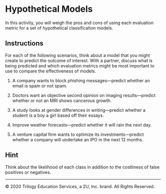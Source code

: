 # Hypothetical Models

In this activity, you will weigh the pros and cons of using each evaluation metric for a set of hypothetical classification models.

## Instructions

For each of the following scenarios, think about a model that you might create to predict the outcome of interest. With a partner, discuss what is being predicted and which evaluation metrics might be most important to use to compare the effectiveness of models.

1. A company wants to block phishing messages—predict whether an email is spam or not spam.

2. Doctors want an objective second opinion on imaging results—predict whether or not an MRI shows cancerous growth.

3. A study looks at gender differences in writing—predict whether a student is a boy a girl based off their essays.

4. Improve weather forecasts—predict whether it will rain the next day.

5. A venture capital firm wants to optimize its investments—predict whether a company will undertake an IPO in the next 12 months.

## Hint

Think about the likelihood of each class in addition to the costliness of false positives or negatives.

---

© 2020 Trilogy Education Services, a 2U, Inc. brand. All Rights Reserved.
